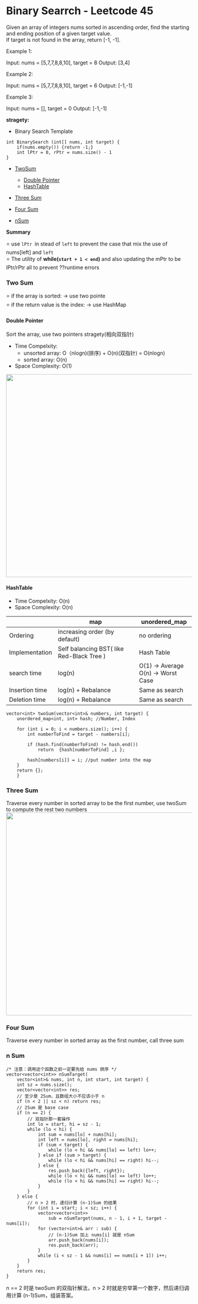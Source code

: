 # Binary Searrch - Leetcode 45
Given an array of integers nums sorted in ascending order, find the starting and ending position of a given target value.<br>
If target is not found in the array, return [-1, -1].

Example 1:

Input: nums = [5,7,7,8,8,10], target = 8
Output: [3,4]

Example 2:

Input: nums = [5,7,7,8,8,10], target = 6
Output: [-1,-1]

Example 3:

Input: nums = [], target = 0
Output: [-1,-1]

**stragety:** <br/>
- Binary Search Template
```
int BinarySearch (int[] nums, int target) {
    if(nums.empty()) {return -1;}
    int lPtr = 0, rPtr = nums.size() - 1
}

```
- [TwoSum](#twosum)
  - [Double Pointer](#double-pointer)
  - [HashTable](#hashtable)

- [Three Sum](#three-sum)
- [Four Sum](#four-sum)
- [nSum](#n-sum)

**Summary**

:star: use ```lPtr ```in stead of ```left``` to prevent the case that mix the use of nums[left] and ```left``` <br>
:star: The utility of **while(```start + 1 < end```)** and also updating the mPtr to be lPtr/rPtr all to prevent ??runtime errors


### Two Sum
:star: if the array is sorted: -> use two pointe<br>
:star: if the return value is the index: -> use HashMap
#### Double Pointer
Sort the array, use two pointers stragety(相向双指针)<br>
- Time Compelxity: 
    - unsorted array: O（nlogn)(排序) + O(n)(双指针) = O(nlogn)<br>
    - sorted array: O(n)
- Space Complexity: O(1)<br>

<img src="image/2sum-pointer.png" width="550">

#### HashTable
- Time Compelxity: O(n)<br>
- Space Complexity: O(n)<br>

|            | map     | unordered_map |
| ----------- | ----------- | ----------- |
|Ordering |increasing  order (by default)| no ordering
|Implementation  | Self balancing BST( like Red-Black Tree )| Hash Table
search time     | log(n)              | O(1) -> Average<br>O(n) -> Worst Case|
|Insertion time  | log(n) + Rebalance  | Same as search|
|Deletion time   | log(n) + Rebalance  | Same as search|

```
vector<int> twoSum(vector<int>& numbers, int target) {
	unordered_map<int, int> hash; //Number, Index
        
	for (int i = 0; i < numbers.size(); i++) {
		int numberToFind = target - numbers[i];

		if (hash.find(numberToFind) != hash.end()) 
			return  {hash[numberToFind] ,i };

		hash[numbers[i]] = i; //put number into the map
	}
	return {};
    }
```
### Three Sum
Traverse every number in sorted array to be the first number, use twoSum to compute the rest two numbers
<img src="image/3sum.png" width="550">

### Four Sum
Traverse every number in sorted array as the first number, call three sum
### n Sum
```
/* 注意：调用这个函数之前一定要先给 nums 排序 */
vector<vector<int>> nSumTarget(
    vector<int>& nums, int n, int start, int target) {
    int sz = nums.size();
    vector<vector<int>> res;
    // 至少是 2Sum，且数组大小不应该小于 n
    if (n < 2 || sz < n) return res;
    // 2Sum 是 base case
    if (n == 2) {
        // 双指针那一套操作
        int lo = start, hi = sz - 1;
        while (lo < hi) {
            int sum = nums[lo] + nums[hi];
            int left = nums[lo], right = nums[hi];
            if (sum < target) {
                while (lo < hi && nums[lo] == left) lo++;
            } else if (sum > target) {
                while (lo < hi && nums[hi] == right) hi--;
            } else {
                res.push_back({left, right});
                while (lo < hi && nums[lo] == left) lo++;
                while (lo < hi && nums[hi] == right) hi--;
            }
        }
    } else {
        // n > 2 时，递归计算 (n-1)Sum 的结果
        for (int i = start; i < sz; i++) {
            vector<vector<int>> 
                sub = nSumTarget(nums, n - 1, i + 1, target - nums[i]);
            for (vector<int>& arr : sub) {
                // (n-1)Sum 加上 nums[i] 就是 nSum
                arr.push_back(nums[i]);
                res.push_back(arr);
            }
            while (i < sz - 1 && nums[i] == nums[i + 1]) i++;
        }
    }
    return res;
}

```
n == 2 时是 twoSum 的双指针解法，n > 2 时就是穷举第一个数字，然后递归调用计算 (n-1)Sum，组装答案。